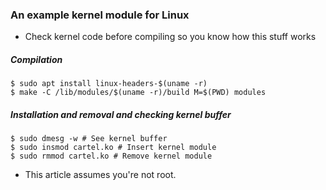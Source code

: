 ### An example kernel module for Linux

* Check kernel code before compiling so you know how this stuff works

##### Compilation
```
$ sudo apt install linux-headers-$(uname -r)
$ make -C /lib/modules/$(uname -r)/build M=$(PWD) modules
```

##### Installation and removal and checking kernel buffer
```
$ sudo dmesg -w # See kernel buffer
$ sudo insmod cartel.ko # Insert kernel module
$ sudo rmmod cartel.ko # Remove kernel module
```

* This article assumes you're not root.
